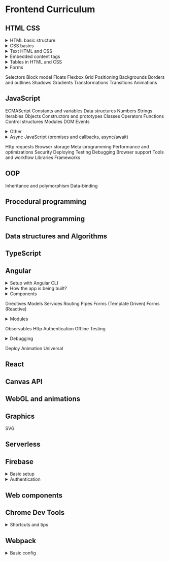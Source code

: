 # Frontend Curriculum

## HTML CSS

<details>
<summary>HTML basic structure</summary>

```HTML
<!doctype html>
<head>
  <meta charset="utf-8">
  <meta name="viewport" content="width=device-width, initial-scale=1">
  <!-- optional: start -->
  <meta name="keywords" content="...">
  <meta name="description" content="...">
  <!-- optional: end -->
  <title>Title</title>
  <link href="#" rel="stylesheet">
</head>
<body>
</body>
```

</details>

<details>
<summary>CSS basics</summary>

- `max-width` counts of parent
- `em` depends on element's font-size

</details>

<details>
<summary>Text HTML and CSS</summary>

```HTML
<!-- bool for changing the order -->
<ol start></ol>
<ol reversed></ol>

<!-- cite the address -->
<q cite="https://..."></q>

<!-- ISO for computers, text for humans -->
<ins datetime="ISO string format">Today</ins> 
<del datetime="ISO string format">Today</del> 
<time datetime="ISO string format">Today</time> 
```

</details>

<details>
<summary>Embedded content tags</summary>

```HTML
<figure>
  <figcaption>1st or last in parent</figcaption>
</figure>
```

```HTML
<!-- preload metadata - служебная дата (length, 1 slide) -->
<!-- preload auto - whole video -->
<!-- poster - img when not yet loaded -->
<video 
  width="500" height="300"
  src="#"
  controls
  autoplay
  poster="#"
  preload="none/metadata/auto"
>
  <!-- diff available, first loads first which could be played -->
  <!-- type can also contain codec, browser could do it, but not always the right way -->
  <source src="video.mp4" type="video/mp4"></source>
  <source src="#" type="MPEG-4/H.264"></source>
  <source src="#" type="OGG/Theora"></source>
  <source src="#" type="WebM"></source>
</video>
```

```HTML
<!-- almost like video -->
<audio controls preload="" src="#" autoplay>
  <source src="#" type="MP3"></source>
  <source src="#" type="OGG"></source>
</audio>
```

</details>

<details>
<summary>Tables in HTML and CSS</summary>

- by default `<table>` shrinks to content

```HTML
<table>
  <!-- should be the first child -->
  <caption>Header</caption>
  <tr>
    <!-- colspan for horizontal expanding -->
    <!-- moves right cell, have to delete in html -->
    <td colspan="2">Name 1</td>
    <!-- rowspan for vertical expanding -->
    <!-- moves lower cell in it's own row to right -->
    <td rowspan="2">Value 1</td>
    <td>Count 1</td>
  </tr>
  <tr>
    <td>Name 1</td>
    <td>Value 1</td>
    <td>Count 1</td>
  </tr>
</table>
```

```CSS
table {
  /* to avoid double border*/
  border-collapse: collapse;
  /* when border-collapse != collapse */
  /* between table and cells */
  border-spacing: 10px 1rem;
}

caption {
  caption-side: top;
  caption-side: bottom;
}

tr {
  /* for <tr> we can add only background properties, has almost no self styling */
  background-color: #ffffff;
}

td {
  /* aligns text inside the cell vertically */
  vertical-align: middle;
}
```

```CSS
/* css tables, don't know when could be useful */
.table {
  display: table;
  display: inline-table;
}

.tr {
  display: table-row;
}

.td {
  display: table-cell;
}

.caption {
  display: table-caption;
}

.thead {
  display: table-header-group;
}

.tbody {
  display: table-row-group;
}

.tfoot {
  display: table-footer-group;
}

/* like a <col> tag - empty, used for styling a column one - 1st, two - second ... */
.col {
  display: table-column;
}

/* like a <colgroup> and child <col> tags, empty, styles for every child column */
.colgroup {
  display: table-column-group;
}
```

</details>

<details>
<summary>Forms</summary>

- `autofocus` only one attribute for the whole page
- `pattern` regexp, if incorrect - validation error
- `readonly` can't change but can select and copy, <b>posts to the server</b>
- `disabled` can't change, focus, select or copy, <b>doesn't post to the server</b>

```HTML
<!-- name will also get posted to server -->
<button type="submit" name="some-name"></button>

<!-- rows - strings -->
<!-- cols - symbols -->
<textarea rows="10" cols="100"></textarea>

<!-- good for support needs -->
<input type="hidden">

<!-- for working with files enctype required -->
<form enctype="multipart/form-data">
  <!-- name is required -->
  <input type="file" name="avatar">
</form>

<!-- image input = submit + sends the click coordinates on the image -->
<input type="image" src="#" alt="Some description">

<!-- dates inputs -->
<!-- if browser doesn't support, shows text field -->
<input type="date"> <!-- with locale -->
<input type="time"> <!-- with locale -->
<input type="datetime"> <!-- with time zone -->
<input type="datetime-local"> <!-- w/o time zone -->
<input type="week"> <!-- N of week, year -->
<input type="month"> <!-- month + year -->

<!-- number input -->
<!-- doesn't have min/maxlength -->
<!-- step is applied by clicking arrows, out of step - validation error -->
<!-- number keyboard on mobile -->
<input type="number" min="0" max="100" step="10">

<!-- search almost like text, in some browsers has a cross -->
<input type="search">

<!-- still has no multiple handles -->
<input type="range" min="0" max="100" step="10">

<!-- good with patterns -->
<!-- tel keyboard on mobile -->
<input type="tel">

<!-- validation for correct urls, emails -->
<!-- proper keyboard on mobile -->
<input type="email">
<input type="url">

<!-- opens special pallette with colors -->
<!-- if browser doesn't support = text field -->
<input type="color">

<!-- allow/block browser autocomplete option -->
<input autocomplete="on">
<input autocomplete="off">

<!-- data lists with inputs (like select on type) -->
<!-- connected viw list of input and id of datalist -->
<!-- if inputs type != text, shows only correct items -->
<input type="text" list="browsers" name="browsers">
<datalist id="browsers">
  <option>Google Chrome</option>
  <option>Mozilla Firefox</option>
  <option>Edge</option>
  <option>Opera</option>
</datalist>

<!-- value accessible from js vie element.value -->
<output name="some-name">{default}</output>

<!-- disabled for all the fields inside -->
<fieldset disabled>
  <!-- first child -->
  <legend>Title</legend>
</fieldset>

<!-- multiple - ctrl/cmd to choose with -->
<!-- multiple + size to change height -->
<select multiple size="10">
  <!-- selected to choose value, could be several -->
  <!-- value ? value : text content goes to server -->
  <option selected>Option 1</option>
  <option selected value="option2">Option 2</option>
  <option>Option 3</option>
  <!-- could have group children -->
  <!-- could be used with multiple select -->
  <optgroup label="Group 1">
    <option selected>Option in a group 1</option>
    <option>Option in a group 2</option>
  </optgroup>
</select>
```

</details>

Selectors
Block model
Floats
Flexbox
Grid
Positioning
Backgrounds
Borders and outlines
Shadows
Gradients
Transformations
Transitions
Animations

## JavaScript

ECMAScript
Constants and variables
Data structures
Numbers
Strings
Iterables
Objects
Constructors and prototypes
Classes
Operators
Functions
Control structures
Modules
DOM
Events

<details>
<summary>Other</summary>

- cycle is more optimal than a recursion (call stack overflow), any recursion could be rewritten into a cycle

</details>

<details>
<summary>Async JavaScript (promises and callbacks, async/await)</summary>

  - <details>
    <summary>Sync data loading</summary>

    ```JavaScript
    const getResponse = (url) => {
      const xhr = new XMLHttpRequest();
      xhr.open('GET', url, false);
      xhr.send();
      // we can do it like that, because it's a sync request
      // return will happen after we get the response
      return xhr.response;
    };
    const data = getResponse('https://data.com/users');
    ```

    </details>
  
  - Async ES5 (callbacks)
  - Async ES6 (promises) 

</details>

Http requests
Browser storage
Meta-programming
Performance and optimizations
Security
Deploying
Testing
Debugging
Browser support
Tools and workflow
Libraries
Frameworks

## OOP

Inheritance and polymorphism
Data-binding

## Procedural programming

## Functional programming

## Data structures and Algorithms

## TypeScript

## Angular

<details>
<summary>Setup with Angular CLI</summary>

- install node + npm
- install angular CLI
- global style files could be added to `angular.json`
```bash
# create a project
ng new <project-name>

# run the app
ng serve

# create a component
ng g c <component-name or path + name>

# create a directive
ng g d <directive-name>
```

</details>

<details>
<summary>How the app is being built?</summary>

- don't import with .ts extensions, webpack adds it
```TypeScript
// main.ts
import { enableProdMode } from '@angular/core';
import { platformBrowserDynamic } from '@angular/platform-browser-dynamic';

import { AppModule } from './app/app.module';
import { environment } from './environments/environment';

if (environment.production) {
  enableProdMode();
}

platformBrowserDynamic().bootstrapModule(AppModule)
  .catch(err => console.error(err));
```
```TypeScript
// app/app.module.ts
import { NgModule } from '@angular/core';
import { AppComponent } from './app.component';

@NgModule({
  // should be known components when Angular analyses index.html
  bootstrap: [AppComponent]
})
export class AppModule {}
```
```TypeScript
// app/app.component.ts
import { Component } from '@angular/core';

@Component({
  selector: 'app-root',
  templateUrl: '...'
})
export class AppComponent {}
```
```HTML
<!-- index.html -->
<!doctype html>
<html>
<head></head>
<body>
  <app-root></app-root>
</html>
```

</details>

<details>
<summary>Components</summary>

- `declarations: [NameComponent]` add to module
- `<app-name></app-name>` or `<p appDir></p>` or `<p class="class"></p>` add to view
- data-binding - communication between business logic and view
- updates dynamically at runtime
```TypeScript
// app/components/name/name.component.ts
import { Component } from '@angular/core';

@Component({
  // required, must be a unique string
  selector: 'app-name', // tag, mostly for components
  selector: '[appDir]', // attribute, mostly for directives
  selector: '.class', // can also use a class as a selector
  // required, only one of
  template: '<p>Some text</p>',
  templateUrl: './name.component.html',
  // optional, only one of
  styles: '',
  styleUrls: ['./name.component.css'] // scss / less also possible
})
export class NameComponent {
  title: string = 'Hello from name component!';
}
```
```HTML
<!-- app/components/name/name.component.html -->
<!-- string interpolation -->
<p>{{ title }}</p> <!-- Hello from name component! -->
```

</details>

Directives
Models
Services
Routing
Pipes
Forms (Template Driven)
Forms (Reactive)

<details>
<summary>Modules</summary>

- bundles different pieces into one package
- custom modules mostly for big projects
- gives Angular info on which features to use
```TypeScript
// app/app.module.ts
import { NgModule } from '@angular/core';

@NgModule({
  // components, directives, pipes
  declarations: [],
  // modules
  imports: [],
  // root needed on start component
  bootstrap: [],
  // services, interceptors
  providers: []
})
export class AppModule {}
```

</details>

Observables
Http
Authentication
Offline
Testing

<details>
<summary>Debugging</summary>

- find an error in the console
- using sourcemaps and breakpoints in browser
  - `sources` => `webpack` => `.` => `src`
- using `debugger;`
- using chrome extension Augury (access from dev tools)

</details>

Deploy
Animation
Universal

## React

## Canvas API

## WebGL and animations

## Graphics

SVG

## Serverless

## Firebase

<details>
<summary>Basic setup</summary>

- firebase.google.com
- console.firebase.com
- add project, default settings
- navigate to database => realtime database => create database
- choose start in test mode (when your auth functional is not ready yet)
- URL in the head is where to send a request
- to simulate errors change some rules to false (database => rules)

</details>

<details>
<summary>Authentication</summary>

- database => rules
- set the rule you need to `auth != null`
- authentication => set up sign-in method
- choose email/password => enable only top switch
- users tab - all the users
- find docs on Auth REST API

</details>

## Web components

## Chrome Dev Tools

<details>
<summary>Shortcuts and tips</summary>

- Shortcuts (menu => shortcuts)
  - `ctrl + F` search (by any word)
  - `ctrl + shift + F` search across all sources
  - `tab` `tab + shift` step forward / back when adding changes
  - `H` hide chosen element of the html (adds `visibility: hidden;`)
  - `F2` to be able to edit html
  - `+` in styles will create a selector for the element
  - `shift + click` on color will change it's output
- `document.body.contentEditable = true;`
- can change sizes in the block with metrics
- in the device emulation can pick pixel density
- settings => coverage lets to see all the rules, which are not applied to the page

</details>

## Webpack

<details>
<summary>Basic config</summary>

- install npm first
- for working with styles import css file into js file, where we use the styles, by default webpack's css loader adds `<link rel="stylesheet">`

```bash
# for webpack usage
$ npm i -DE webpack
$ npm i -DE webpack-cli

# optional, if dev server needed
$ npm i -DE webpack-dev-server
```

```JavaScript
// webpack.config.js
// for the proper path configs for different OS
const path = require('path');

module.exports = {
  // build mode
  mode: 'development',
  // application entry point
  entry: './src/main.js',
  // settings for the output file
  output: {
    filename: 'bundle.js',
    // __dirname is a root directory of out app
    path: path.join(__dirname, 'public')
  },
  devtool: 'source-maps',
  devServer: {
    // where to look for a build
    contentBase: path.join(__dirname, 'public'),
    // detects changes in js files and reloads a page
    watchContentBase: true
  },
  module: {
    rules: [{
      // what files to look for (.scss, .css here)
      test: /\.s?css/,
      // style-loader handles the importing of the files (injects css into DOM as link tag by default)
      // css-loader handles the css code (resolves the css file)
      // order matters (which loader to use)
      use: ['style-loader', 'css-loader']
    }]
  }
};
```

```JavaScript
// component.js
import "./src/style.css";
```

</details>